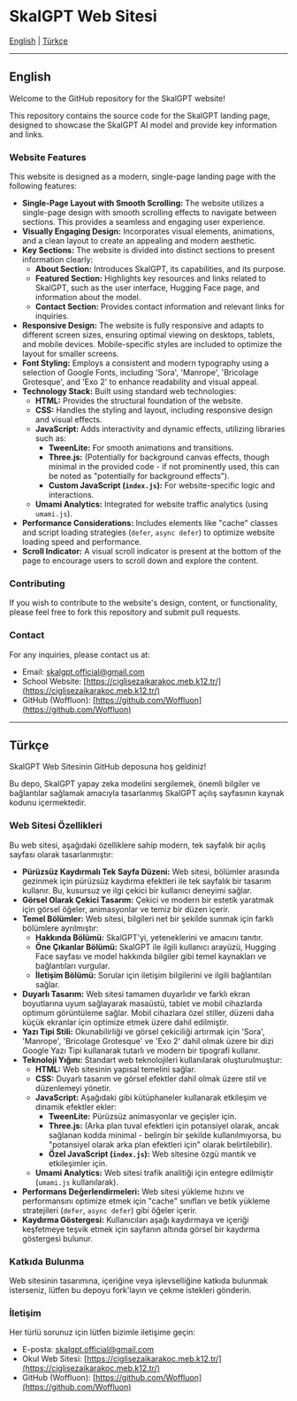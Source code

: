 # SkalGPT Web Sitesi

[English](#english) | [Türkçe](#türkçe)

---

## English <a name="english"></a>

Welcome to the GitHub repository for the SkalGPT website!

This repository contains the source code for the SkalGPT landing page, designed to showcase the SkalGPT AI model and provide key information and links.

### Website Features

This website is designed as a modern, single-page landing page with the following features:

*   **Single-Page Layout with Smooth Scrolling:**  The website utilizes a single-page design with smooth scrolling effects to navigate between sections. This provides a seamless and engaging user experience.
*   **Visually Engaging Design:**  Incorporates visual elements, animations, and a clean layout to create an appealing and modern aesthetic.
*   **Key Sections:** The website is divided into distinct sections to present information clearly:
    *   **About Section:** Introduces SkalGPT, its capabilities, and its purpose.
    *   **Featured Section:** Highlights key resources and links related to SkalGPT, such as the user interface, Hugging Face page, and information about the model.
    *   **Contact Section:** Provides contact information and relevant links for inquiries.
*   **Responsive Design:**  The website is fully responsive and adapts to different screen sizes, ensuring optimal viewing on desktops, tablets, and mobile devices.  Mobile-specific styles are included to optimize the layout for smaller screens.
*   **Font Styling:**  Employs a consistent and modern typography using a selection of Google Fonts, including 'Sora', 'Manrope', 'Bricolage Grotesque', and 'Exo 2' to enhance readability and visual appeal.
*   **Technology Stack:** Built using standard web technologies:
    *   **HTML:**  Provides the structural foundation of the website.
    *   **CSS:**  Handles the styling and layout, including responsive design and visual effects.
    *   **JavaScript:**  Adds interactivity and dynamic effects, utilizing libraries such as:
        *   **TweenLite:**  For smooth animations and transitions.
        *   **Three.js:**  (Potentially for background canvas effects, though minimal in the provided code -  if not prominently used, this can be noted as "potentially for background effects").
        *   **Custom JavaScript (`index.js`):** For website-specific logic and interactions.
    *   **Umami Analytics:** Integrated for website traffic analytics (using `umami.js`).
*   **Performance Considerations:** Includes elements like "cache" classes and script loading strategies (`defer`, `async defer`) to optimize website loading speed and performance.
*   **Scroll Indicator:** A visual scroll indicator is present at the bottom of the page to encourage users to scroll down and explore the content.
  
### Contributing

If you wish to contribute to the website's design, content, or functionality, please feel free to fork this repository and submit pull requests.

### Contact

For any inquiries, please contact us at:

*   Email: [skalgpt.official@gmail.com](mailto:skalgpt.official@gmail.com)
*   School Website: [https://ciglisezaikarakoc.meb.k12.tr/](https://ciglisezaikarakoc.meb.k12.tr/)
*   GitHub (Woffluon): [https://github.com/Woffluon](https://github.com/Woffluon)

---

## Türkçe <a name="türkçe"></a>

SkalGPT Web Sitesinin GitHub deposuna hoş geldiniz!

Bu depo, SkalGPT yapay zeka modelini sergilemek, önemli bilgiler ve bağlantılar sağlamak amacıyla tasarlanmış SkalGPT açılış sayfasının kaynak kodunu içermektedir.

### Web Sitesi Özellikleri

Bu web sitesi, aşağıdaki özelliklere sahip modern, tek sayfalık bir açılış sayfası olarak tasarlanmıştır:

*   **Pürüzsüz Kaydırmalı Tek Sayfa Düzeni:** Web sitesi, bölümler arasında gezinmek için pürüzsüz kaydırma efektleri ile tek sayfalık bir tasarım kullanır. Bu, kusursuz ve ilgi çekici bir kullanıcı deneyimi sağlar.
*   **Görsel Olarak Çekici Tasarım:**  Çekici ve modern bir estetik yaratmak için görsel öğeler, animasyonlar ve temiz bir düzen içerir.
*   **Temel Bölümler:** Web sitesi, bilgileri net bir şekilde sunmak için farklı bölümlere ayrılmıştır:
    *   **Hakkında Bölümü:** SkalGPT'yi, yeteneklerini ve amacını tanıtır.
    *   **Öne Çıkanlar Bölümü:** SkalGPT ile ilgili kullanıcı arayüzü, Hugging Face sayfası ve model hakkında bilgiler gibi temel kaynakları ve bağlantıları vurgular.
    *   **İletişim Bölümü:** Sorular için iletişim bilgilerini ve ilgili bağlantıları sağlar.
*   **Duyarlı Tasarım:** Web sitesi tamamen duyarlıdır ve farklı ekran boyutlarına uyum sağlayarak masaüstü, tablet ve mobil cihazlarda optimum görüntüleme sağlar. Mobil cihazlara özel stiller, düzeni daha küçük ekranlar için optimize etmek üzere dahil edilmiştir.
*   **Yazı Tipi Stili:** Okunabilirliği ve görsel çekiciliği artırmak için 'Sora', 'Manrope', 'Bricolage Grotesque' ve 'Exo 2' dahil olmak üzere bir dizi Google Yazı Tipi kullanarak tutarlı ve modern bir tipografi kullanır.
*   **Teknoloji Yığını:** Standart web teknolojileri kullanılarak oluşturulmuştur:
    *   **HTML:** Web sitesinin yapısal temelini sağlar.
    *   **CSS:** Duyarlı tasarım ve görsel efektler dahil olmak üzere stil ve düzenlemeyi yönetir.
    *   **JavaScript:** Aşağıdaki gibi kütüphaneler kullanarak etkileşim ve dinamik efektler ekler:
        *   **TweenLite:** Pürüzsüz animasyonlar ve geçişler için.
        *   **Three.js:** (Arka plan tuval efektleri için potansiyel olarak, ancak sağlanan kodda minimal - belirgin bir şekilde kullanılmıyorsa, bu "potansiyel olarak arka plan efektleri için" olarak belirtilebilir).
        *   **Özel JavaScript (`index.js`):** Web sitesine özgü mantık ve etkileşimler için.
    *   **Umami Analytics:** Web sitesi trafik analitiği için entegre edilmiştir (`umami.js` kullanılarak).
*   **Performans Değerlendirmeleri:** Web sitesi yükleme hızını ve performansını optimize etmek için "cache" sınıfları ve betik yükleme stratejileri (`defer`, `async defer`) gibi öğeler içerir.
*   **Kaydırma Göstergesi:** Kullanıcıları aşağı kaydırmaya ve içeriği keşfetmeye teşvik etmek için sayfanın altında görsel bir kaydırma göstergesi bulunur.

### Katkıda Bulunma

Web sitesinin tasarımına, içeriğine veya işlevselliğine katkıda bulunmak isterseniz, lütfen bu depoyu fork'layın ve çekme istekleri gönderin.

### İletişim

Her türlü sorunuz için lütfen bizimle iletişime geçin:

*   E-posta: [skalgpt.official@gmail.com](mailto:skalgpt.official@gmail.com)
*   Okul Web Sitesi: [https://ciglisezaikarakoc.meb.k12.tr/](https://ciglisezaikarakoc.meb.k12.tr/)
*   GitHub (Woffluon): [https://github.com/Woffluon](https://github.com/Woffluon)
